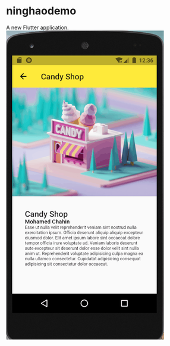 # ninghaodemo

A new Flutter application.
![image](https://github.com/cooek/flutterUIViewTest/blob/master/text.gif
)
